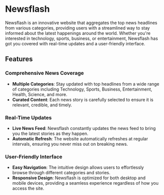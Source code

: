 # Newsflash

Newsflash is an innovative website that aggregates the top news headlines from various categories, providing users with a streamlined way to stay informed about the latest happenings around the world. Whether you're interested in technology, sports, business, or entertainment, Newsflash has got you covered with real-time updates and a user-friendly interface.

## Features

### Comprehensive News Coverage
- **Multiple Categories**: Stay updated with top headlines from a wide range of categories including Technology, Sports, Business, Entertainment, Health, Science, and more.
- **Curated Content**: Each news story is carefully selected to ensure it is relevant, credible, and timely.

### Real-Time Updates
- **Live News Feed**: Newsflash constantly updates the news feed to bring you the latest stories as they happen.
- **Automatic Refresh**: The website automatically refreshes at regular intervals, ensuring you never miss out on breaking news.

### User-Friendly Interface
- **Easy Navigation**: The intuitive design allows users to effortlessly browse through different categories and stories.
- **Responsive Design**: Newsflash is optimized for both desktop and mobile devices, providing a seamless experience regardless of how you access the site.
